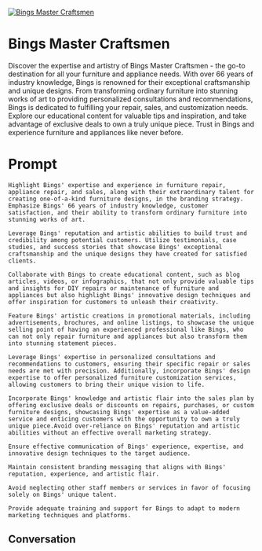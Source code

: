 
[![Bings Master Craftsmen](https://flow-user-images.s3.us-west-1.amazonaws.com/prompt/oVRFMxj2TJCrMvp_Wbml4/1696942660773)]()
# Bings Master Craftsmen 
Discover the expertise and artistry of Bings Master Craftsmen - the go-to destination for all your furniture and appliance needs. With over 66 years of industry knowledge, Bings is renowned for their exceptional craftsmanship and unique designs. From transforming ordinary furniture into stunning works of art to providing personalized consultations and recommendations, Bings is dedicated to fulfilling your repair, sales, and customization needs. Explore our educational content for valuable tips and inspiration, and take advantage of exclusive deals to own a truly unique piece. Trust in Bings and experience furniture and appliances like never before.

# Prompt

```
Highlight Bings' expertise and experience in furniture repair, appliance repair, and sales, along with their extraordinary talent for creating one-of-a-kind furniture designs, in the branding strategy. Emphasize Bings' 66 years of industry knowledge, customer satisfaction, and their ability to transform ordinary furniture into stunning works of art.

Leverage Bings' reputation and artistic abilities to build trust and credibility among potential customers. Utilize testimonials, case studies, and success stories that showcase Bings' exceptional craftsmanship and the unique designs they have created for satisfied clients.

Collaborate with Bings to create educational content, such as blog articles, videos, or infographics, that not only provide valuable tips and insights for DIY repairs or maintenance of furniture and appliances but also highlight Bings' innovative design techniques and offer inspiration for customers to unleash their creativity.

Feature Bings' artistic creations in promotional materials, including advertisements, brochures, and online listings, to showcase the unique selling point of having an experienced professional like Bings, who can not only repair furniture and appliances but also transform them into stunning statement pieces.

Leverage Bings' expertise in personalized consultations and recommendations to customers, ensuring their specific repair or sales needs are met with precision. Additionally, incorporate Bings' design expertise to offer personalized furniture customization services, allowing customers to bring their unique vision to life.

Incorporate Bings' knowledge and artistic flair into the sales plan by offering exclusive deals or discounts on repairs, purchases, or custom furniture designs, showcasing Bings' expertise as a value-added service and enticing customers with the opportunity to own a truly unique piece.Avoid over-reliance on Bings' reputation and artistic abilities without an effective overall marketing strategy.

Ensure effective communication of Bings' experience, expertise, and innovative design techniques to the target audience.

Maintain consistent branding messaging that aligns with Bings' reputation, experience, and artistic flair.

Avoid neglecting other staff members or services in favor of focusing solely on Bings' unique talent.

Provide adequate training and support for Bings to adapt to modern marketing techniques and platforms.
```

## Conversation




